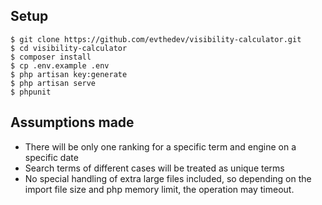 ## Setup

```
$ git clone https://github.com/evthedev/visibility-calculator.git
$ cd visibility-calculator
$ composer install
$ cp .env.example .env
$ php artisan key:generate
$ php artisan serve
$ phpunit
```

## Assumptions made
* There will be only one ranking for a specific term and engine on a specific date
* Search terms of different cases will be treated as unique terms
* No special handling of extra large files included, so depending on the import file size and php memory limit, the operation may timeout.
